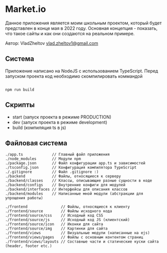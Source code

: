 # Market.io

Данное приложения является моим школьным проектом,
который будет представлен в конце мая в 2022 году.
Основная концепция - показать, что такое сайты и
как они создаются на реальном примере.

Автор: VladZheltov <vlad.zheltov1@gmail.com>

## Система

Приложение написано на NodeJS с использованием
TypeScript. Перед запуском проекта код необходимо
скомпилировать коммандой

```

npm run build

```

## Скрипты

- start (запуск проекта в режиме PRODUCTION)
- dev (запуск проекта в режиме development)
- build (компиляция ts в js)

## Файловая система

```
./app.ts             // Главный файл приложения
./node_modules       // Модули npm
./package.json       // Файл конфигурации app.ts и зависимостей
./tsconfig.json      // Конфигурация компилятора TypeScript
./.gitignore         // Файл .gitignore :)
./backend            // Файлы, относящиеся к серверу
./backend/classes    // Классы, описывающие разные сущности в коде
./backend/configs    // Внутренние конфиги для модулей
./backend/interfaces // Интерфейсы для описания классов
./backend/modules    // Написанные мной модули (абстракции для упрощения работы)

./frontend               // Файлы, относящиеся к клиенту
./frontend/source        // Файлы исходного кода
./frontend/source/css    // Исходный код CSS
./frontend/source/js     // Исходный код JS (клиентский)
./frontend/source/icon   // Иконки для сайта
./frontend/source/img    // Картинки для сайта
./frontend/views         // Визуальные модули (написанные на ejs)
./frontend/views/pages   // Файлы с основным контентом страниц
./frontend/views/layouts // Составные части и статические куски сайта (header, footer etc.)
```
